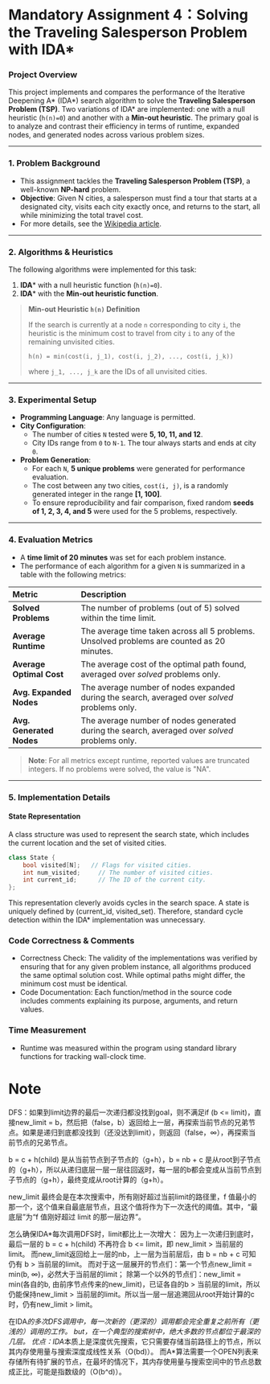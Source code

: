 # Mandatory Assignment 4：Solving the Traveling Salesperson Problem with IDA*

### Project Overview

This project implements and compares the performance of the Iterative Deepening A* (IDA*) search algorithm to solve the **Traveling Salesperson Problem (TSP)**. Two variations of IDA* are implemented: one with a null heuristic (`h(n)=0`) and another with a **Min-out heuristic**. The primary goal is to analyze and contrast their efficiency in terms of runtime, expanded nodes, and generated nodes across various problem sizes.

---

### 1. Problem Background

- This assignment tackles the **Traveling Salesperson Problem (TSP)**, a well-known **NP-hard** problem.
- **Objective**: Given N cities, a salesperson must find a tour that starts at a designated city, visits each city exactly once, and returns to the start, all while minimizing the total travel cost.
- For more details, see the [Wikipedia article](https://en.wikipedia.org/wiki/Travelling_salesman_problem).

---

### 2. Algorithms & Heuristics

The following algorithms were implemented for this task:
1. **IDA*** with a null heuristic function (`h(n)=0`).
2. **IDA*** with the **Min-out heuristic function**.

> **Min-out Heuristic `h(n)` Definition**
>
> If the search is currently at a node `n` corresponding to city `i`, the heuristic is the minimum cost to travel from city `i` to any of the remaining unvisited cities.
>
> `h(n) = min(cost(i, j_1), cost(i, j_2), ..., cost(i, j_k))`
>
> where `j_1, ..., j_k` are the IDs of all unvisited cities.

---

### 3. Experimental Setup

- **Programming Language**: Any language is permitted.
- **City Configuration**:
    - The number of cities `N` tested were **5, 10, 11, and 12**.
    - City IDs range from `0` to `N-1`. The tour always starts and ends at city `0`.
- **Problem Generation**:
    - For each `N`, **5 unique problems** were generated for performance evaluation.
    - The cost between any two cities, `cost(i, j)`, is a randomly generated integer in the range **[1, 100]**.
    - To ensure reproducibility and fair comparison, fixed random **seeds of 1, 2, 3, 4, and 5** were used for the 5 problems, respectively.

---

### 4. Evaluation Metrics

- A **time limit of 20 minutes** was set for each problem instance.
- The performance of each algorithm for a given `N` is summarized in a table with the following metrics:

| Metric | Description |
| :--- | :--- |
| **Solved Problems** | The number of problems (out of 5) solved within the time limit. |
| **Average Runtime** | The average time taken across all 5 problems. Unsolved problems are counted as 20 minutes. |
| **Average Optimal Cost** | The average cost of the optimal path found, averaged over *solved* problems only. |
| **Avg. Expanded Nodes** | The average number of nodes expanded during the search, averaged over *solved* problems only. |
| **Avg. Generated Nodes** | The average number of nodes generated during the search, averaged over *solved* problems only. |

> **Note**: For all metrics except runtime, reported values are truncated integers. If no problems were solved, the value is "NA".

---

### 5. Implementation Details

#### State Representation

A class structure was used to represent the search state, which includes the current location and the set of visited cities.

```cpp
class State {
    bool visited[N];   // Flags for visited cities.
    int num_visited;     // The number of visited cities.
    int current_id;      // The ID of the current city.
};
```
This representation cleverly avoids cycles in the search space. A state is uniquely defined by (current_id, visited_set). Therefore, standard cycle detection within the IDA* implementation was unnecessary.

### Code Correctness & Comments
- Correctness Check: The validity of the implementations was verified by ensuring that for any given problem instance, all algorithms produced the same optimal solution cost. While optimal paths might differ, the minimum cost must be identical.
- Code Documentation: Each function/method in the source code includes comments explaining its purpose, arguments, and return values.

### Time Measurement
- Runtime was measured within the program using standard library functions for tracking wall-clock time.


# Note
DFS：如果到limit边界的最后一次递归都没找到goal，则不满足if (b <= limit)，直接new_limit = b，然后把（false，b）返回给上一层，再探索当前节点的兄弟节点。如果是递归到底都没找到（还没达到limit），则返回（false，∞），再探索当前节点的兄弟节点。

b = c + h(child) 是从当前节点到子节点的（g+h），b = nb + c 是从root到子节点的（g+h），所以从递归底层一层一层往回返时，每一层的b都会变成从当前节点到子节点的（g+h），最终变成从root计算的（g+h）。

new_limit 最终会是在本次搜索中，所有刚好超过当前limit的路径里，f 值最小的那一个，这个值来自最底层节点，且这个值将作为下一次迭代的阈值。其中，“最底层”为“f 值刚好超过 limit 的那一层边界”。

怎么确保IDA*每次调用DFS时，limit都比上一次增大：
因为上一次递归到底时，最后一层的 b = c + h(child)
不再符合 b <= limit，即 new_limit > 当前层的limit。
而new_limit返回给上一层的nb，上一层为当前层后，由 b = nb + c 可知仍有 b > 当前层的limit。
而对于这一层展开的节点们：第一个节点new_limit = min(b, ∞)，必然大于当前层的limit；
除第一个以外的节点们：new_limit = min(各自的b, 由前序节点传来的new_limit)，已证各自的b > 当前层的limit，所以仍能保持new_limit > 当前层的limit。所以当一层一层追溯回从root开始计算的c时，仍有new_limit > limit。

在IDA*的多次DFS调用中，每一次新的（更深的）调用都会完全重复之前所有（更浅的）调用的工作。
but，在一个典型的搜索树中，绝大多数的节点都位于最深的几层。
优点：IDA*本质上是深度优先搜索，它只需要存储当前路径上的节点，所以其内存使用量与搜索深度成线性关系（O(bd)）。
而A*算法需要一个OPEN列表来存储所有待扩展的节点，在最坏的情况下，其内存使用量与搜索空间中的节点总数成正比，可能是指数级的（O(b^d)）。